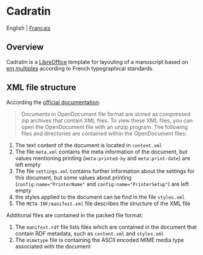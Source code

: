 # Cadratin

English | [Français](README-fr.md)

## Overview

Cadratin is a [LibreOffice](https://www.libreoffice.org/) template for layouting of a manuscript based on [em multiples](https://en.wikipedia.org/wiki/Em_(typography)) according to French typographical standards.

## XML file structure

According the [official documentation](https://help.libreoffice.org/latest/en-US/text/shared/00/00000021.html?DbPAR=SHARED#bm_id3154408):

> Documents in OpenDocument file format are stored as compressed zip archives that contain XML files. To view these XML files, you can open the OpenDocument file with an unzip program. The following files and directories are contained within the OpenDocument files:

1. The text content of the document is located in `content.xml`
2. The file `meta.xml` contains the meta information of the document, but values mentioning printing (`meta:printed-by` and `meta:print-date`) are left empty
3. The file `settings.xml` contains further information about the settings for this document, but some values about printing (`config:name="PrinterName"` and `config:name="PrinterSetup"`) are left empty
4. the styles applied to the document can be find in the file `styles.xml`
5. The `META-INF/manifest.xml` file describes the structure of the XML file

Additional files are contained in the packed file format:

1. The `manifest.rdf` file lists files which are contained in the document that contain RDF metadata, such as `content.xml` and `styles.xml`
2. The `mimetype` file is containing the ASCII encoded MIME media type associated with the document

